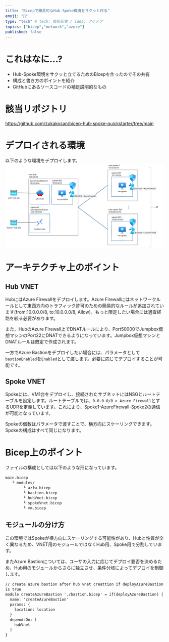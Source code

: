 ```yaml
---
title: "Bicepで簡易的なHub-Spoke環境をサクッと作る"
emoji: "💪"
type: "tech" # tech: 技術記事 / idea: アイデア
topics: ["bicep","network","azure"]
published: false
---
```


# これはなに...?
- Hub-Spoke環境をサクッと立てるためのBicepを作ったのでその共有
- 構成と書き方のポイントを紹介
- GitHubにあるソースコードの補足説明的なもの

# 該当リポジトリ
https://github.com/zukakosan/bicep-hub-spoke-quickstarter/tree/main


# デプロイされる環境
以下のような環境をデプロイします。
![](/images/20231018-bicep-hubspoke-minimum/hubspoke-architecture.png)

# アーキテクチャ上のポイント
## Hub VNET
HubにはAzure Firewallをデプロイします。Azure Firewallにはネットワークルールとして東西方向のトラフィック許可のための簡易的なルールが追加されています(from:10.0.0.0/8, to:10.0.0.0/8, Allow)。もっと限定したい場合には適宜経路を絞る必要があります。

また、HubのAzure Firewall上でDNATルールにより、Port50000でJumpbox仮想マシンのPort22にDNATできるようになっています。Jumpbox仮想マシンとDNATルールは既定で作成されます。

一方でAzure Bastionをデプロイしたい場合には、パラメータとして`bastionEnabled`を`Enabled`として渡します。必要に応じてデプロイすることが可能です。

## Spoke VNET
Spokeには、VM1台をデプロイし、接続されたサブネットにはNSGとルートテーブルを設定します。ルートテーブルでは、`0.0.0.0/0 > Azure Firewall`とするUDRを定義しています。これにより、Spoke1-AzureFirewall-Spoke2の通信が可能となっています。

Spokeの個数はパラメータで渡すことで、横方向にスケーリングできます。Spokeの構成はすべて同じになります。

# Bicep上のポイント
ファイルの構成としては以下のような形になっています。
```
main.bicep
   └ modules/
        └ azfw.bicep
        └ bastion.bicep
        └ hubVnet.bicep
        └ spokeVnet.bicep
        └ vm.bicep
```
## モジュールの分け方
この環境ではSpokeが横方向にスケーリングする可能性があり、Hubと性質が全く異なるため、VNET用のモジュールではなくHub用、Spoke用で分割しています。

またAzure Bastionについては、ユーザの入力に応じてデプロイ要否を決めるため、Hub用のモジュールからさらに独立させ、条件分岐によってデプロイを制御します。

```bicep::hubVnet.bicep
// create azure bastion after hub vnet creattion if deployAzureBastion is true
module createAzureBastion './bastion.bicep' = if(deployAzureBastion) {
  name: 'createAzureBastion'
  params: {
    location: location
  }
  dependsOn: [
    hubVnet
  ]
}

```